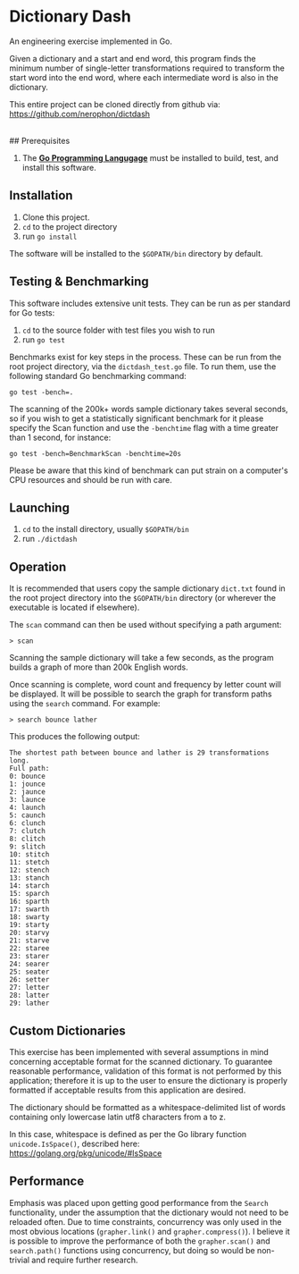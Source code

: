 # Dictionary Dash

An engineering exercise implemented in Go.

Given a dictionary and a start and end word, this program finds the minimum number of single-letter transformations required to transform the start word into the end word, where each intermediate word is also in the dictionary.

This entire project can be cloned directly from github via:
https://github.com/nerophon/dictdash

<br>
## Prerequisites

1. The [__Go Programming Langugage__][0] must be installed to build, test, and install this software.

## Installation

1. Clone this project.
2. `cd` to the project directory
3. run `go install`

The software will be installed to the `$GOPATH/bin` directory by default.

## Testing & Benchmarking

This software includes extensive unit tests. They can be run as per standard for Go tests:

1. `cd` to the source folder with test files you wish to run
2. run `go test`

Benchmarks exist for key steps in the process. These can be run from the root project directory, via the `dictdash_test.go` file. To run them, use the following standard Go benchmarking command:

```
go test -bench=.
```

The scanning of the 200k+ words sample dictionary takes several seconds, so if you wish to get a statistically significant benchmark for it please specify the Scan function and use the `-benchtime` flag with a time greater than 1 second, for instance:

```
go test -bench=BenchmarkScan -benchtime=20s
```

Please be aware that this kind of benchmark can put strain on a computer's CPU resources and should be run with care.

## Launching

1. `cd` to the install directory, usually `$GOPATH/bin`
2. run `./dictdash`

## Operation

It is recommended that users copy the sample dictionary `dict.txt` found in the root project directory into the `$GOPATH/bin` directory (or wherever the executable is located if elsewhere).

The `scan` command can then be used without specifying a path argument:

```
> scan
```

Scanning the sample dictionary will take a few seconds, as the program builds a graph of more than 200k English words.

Once scanning is complete, word count and frequency by letter count will be displayed. It will be possible to search the graph for transform paths using the `search` command. For example:

```
> search bounce lather
```

This produces the following output:

```
The shortest path between bounce and lather is 29 transformations long.
Full path:
0: bounce
1: jounce
2: jaunce
3: launce
4: launch
5: caunch
6: clunch
7: clutch
8: clitch
9: slitch
10: stitch
11: stetch
12: stench
13: stanch
14: starch
15: sparch
16: sparth
17: swarth
18: swarty
19: starty
20: starvy
21: starve
22: staree
23: starer
24: searer
25: seater
26: setter
27: letter
28: latter
29: lather
```

## Custom Dictionaries

This exercise has been implemented with several assumptions in mind concerning acceptable format for the scanned dictionary. To guarantee reasonable performance, validation of this format is not performed by this application; therefore it is up to the user to ensure the dictionary is properly formatted if acceptable results from this application are desired.

The dictionary should be formatted as a whitespace-delimited list of words containing only lowercase latin utf8 characters from a to z.

In this case, whitespace is defined as per the Go library function `unicode.IsSpace()`, described here:
https://golang.org/pkg/unicode/#IsSpace

## Performance

Emphasis was placed upon getting good performance from the `Search` functionality, under the assumption that the dictionary would not need to be reloaded often. Due to time constraints, concurrency was only used in the most obvious locations (`grapher.link()` and `grapher.compress()`). I believe it is possible to improve the performance of both the `grapher.scan()` and `search.path()` functions using concurrency, but doing so would be non-trivial and require further research.


[0]: https://golang.org/dl/
